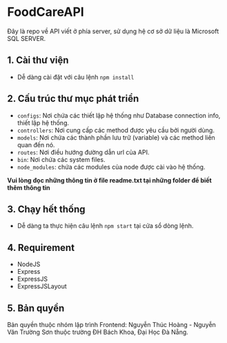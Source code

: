 # FoodCareAPI
Đây là repo về API viết ở phía server, sử dụng hệ cơ sở dữ liệu là Microsoft SQL SERVER.
## 1. Cài thư viện
* Dễ dàng cài đặt với câu lệnh `npm install`
## 2. Cấu trúc thư mục phát triển
- `configs`: Nơi chứa các thiết lập hệ thống như Database connection info, thiết lập hệ thống.
- `controllers`: Nơi cung cấp các method được yêu cầu bởi người dùng. 
- `models`: Nơi chứa các thành phần lưu trữ (variable) và các method liên quan đến nó.
- `routes`: Nơi điều hướng đường dẫn url của API.
- `bin`: Nơi chứa các system files.
- `node_modules`: chứa các modules của node được cài vào hệ thống.

**Vui lòng đọc những thông tin ở file readme.txt tại những folder để biết thêm thông tin**
## 3. Chạy hết thống
* Dễ dàng ta thực hiện câu lệnh `npm start` tại cửa sổ dòng lệnh.

## 4. Requirement
- NodeJS
- Express
- ExpressJS
- ExpressJSLayout

## 5. Bản quyền

Bản quyền thuộc nhóm lập trình Frontend: Nguyễn Thúc Hoàng - Nguyễn Văn Trường Sơn thuộc trường ĐH Bách Khoa, Đại Học Đà Nẵng.